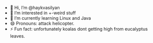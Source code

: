 - 👋 Hi, I’m @haykvasilyan
- 👀 I’m interested in +-weird stuff  
- 🌱 I’m currently learning Linux and Java
- 😄 Pronouns: attack helicopter.
- ⚡ Fun fact: unfortunately koalas dont getting high from eucalyptus leaves.

<!---
loqshem/loqshem is a ✨ special ✨ repository because its `README.md` (this file) appears on your GitHub profile.
You can click the Preview link to take a look at your changes.
--->
